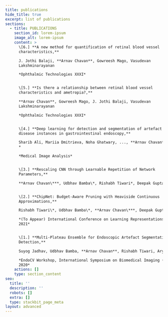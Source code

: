 ```yaml
---
title: publications
hide_title: true
excerpt: list of publications
sections:
  - title: PUBLICATIONS
    section_id: lorem-ipsum
    image_alt: lorem-ipsum
    content: >
      \[6.] **A new method for quantification of retinal blood vessel
      characteristics,**

      J. Jothi Balaji, **Arnav Chavan**, Gowreesh Mago, Vasudevan
      Lakshminarayanan  

      *Ophthalmic Technologies XXXI*


      \[5.] **Is there a relationship between retinal blood vessel
      characteristics and ametropia?,**

      **Arnav Chavan**, Gowreesh Mago, J. Jothi Balaji, Vasudevan
      Lakshminarayanan  

      *Ophthalmic Technologies XXXI*


      \[4.] **Deep learning for detection and segmentation of artefact and
      disease instances in gastrointestinal endoscopy,**

      Sharib Ali, Mariia Dmitrieva, Noha Ghatwary, ..., **Arnav Chavan** *Et al 
      *

      *Medical Image Analysis*


      \[3.] **Rescaling CNN through Learnable Repetition of Network
      Parameters,**

      **Arnav Chavan\***, Udbhav Bamba\*, Rishabh Tiwari*, Deepak Gupta*  


      \[2.] **ChipNet: Budget-Aware Pruning with Heaviside Continuous
      Approximations,**

      Rishabh Tiwari\*, Udbhav Bamba\*, **Arnav Chavan\***, Deepak Gupta\*  

      *(To Appear) International Conference on Learning Representations (ICLR)
      2021*


      \[1.] **Multi-Plateau Ensemble for Endoscopic Artefact Segmentation and
      Detection,**

      Suyog Jadhav, Udbhav Bamba, **Arnav Chavan**, Rishabh Tiwari, Aryan Raj  

      *EndoCV Workshop, International Symposium on Biomedical Imaging (ISBI)
      2020*
    actions: []
    type: section_content
seo:
  title: ''
  description: ''
  robots: []
  extra: []
  type: stackbit_page_meta
layout: advanced
---
```

